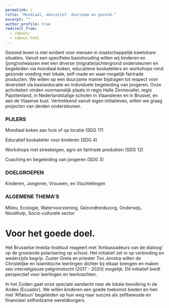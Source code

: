 ```yaml
---
permalink: /
title: "Mondiaal, educatief, duurzaam en gezond."
excerpt: ""
author_profile: true
redirect_from: 
  - /about/
  - /about.html
---
```



Gezond leven is niet evident voor mensen in maatschappelijk kwetsbare situaties. Vanuit een specifieke basishouding willen wij kinderen en
(jong)volwassen met een diverse (migratie)achtergrond ondersteunen en begeleiden via mondiaal koken, educatieve kookateliers en workshops rond
gezonde voeding met lokale, self-made en waar mogelijk fairtrade producten. We willen op een duurzame manier bijdragen tot respect voor
diversiteit via basiseducatie en individuele begeleiding van jongeren. Onze activiteiten vinden voornamelijk plaats in regio Halle Zennevallei, regio
Pajottenland, in Nederlandstalige scholen in Vlaanderen en in Brussel, en aan de Vlaamse kust. Vertrekkend vanuit eigen initiatieven, willen we graag
projecten van derden ondersteunen.

### PIJLERS

Mondiaal koken aan huis of op locatie (SDG 17)
	
Educatief kookatelier voor kinderen (SDG 4)
	
Workshops met streekeigen, agro en fairtrade produkten (SDG 12)
	
Coaching en begeleiding van jongeren (SDG 3)

### DOELGROEPEN
Kinderen, Jongeren, Vrouwen, en Vluchtelingen

### ALGEMENE THEMA'S
Milieu, Ecologie, Watervoorziening, Gezondheidszorg, Onderwijs, Noodhulp, Socio-culturele sector

Voor het goede doel.
======

Het Brusselse Imelda-Instituut reageert met ‘Ambassadeurs van de dialoog’ op de groeiende polarisering op school. Het initiatief zet in op verbinding en wederzijds
begrip. Zuster Greta en priester Ton Jonstra willen de Christelijke en Islamitische leerlingen dichter bij elkaar brengen en maken een interreligieuze pelgrimstocht
(2017 - 2020) mogelijk. Dit initiatief biedt perspectief voor leerlingen en leerkrachten. 


In het Zuiden gaat onze speciale aandacht naar de lokale bevolking in de Andes (Ecuador). We willen kinderen een goede toekomst bieden en hen met ‘Aflatoun’ begeleiden op hun weg naar succes als zelfbewuste en financieel zelfredzame
wereldburgers.

